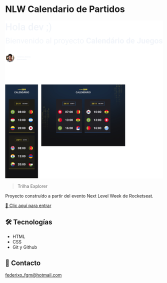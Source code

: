 # NLW Calendario de Partidos

![preview](./.github/preview.jpg)

> Trilha Explorer

Proyecto construído a partir del evento Next Level Week de Rocketseat.

[🔗 Clic aquí para entrar](https://nerodovahkiin.github.io/nlw-esports-explorer/)


## 🛠 Tecnologías

- HTML
- CSS
- Git y Github

## 💛 Contacto

federixo_fgm@hotmail.com